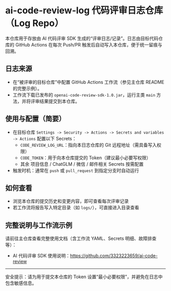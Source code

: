 # ai-code-review-log 代码评审日志仓库（Log Repo）

本仓库用于存放由 AI 代码评审 SDK 生成的“评审日志/记录”。日志由目标代码仓库的 GitHub Actions 在每次 Push/PR 触发后自动写入本仓库，便于统一留痕与回溯。

## 日志来源

- 在“被评审的目标仓库”中配置 GitHub Actions 工作流（参见主仓库 README 的完整示例）。
- 工作流下载已发布的 `openai-code-review-sdk-1.0.jar`，运行主类 `main` 方法，并将评审结果提交到本仓库。

## 使用与配置（简要）

- 在目标仓库 `Settings -> Security -> Actions -> Secrets and variables -> Actions` 配置以下 Secrets：
  - `CODE_REVIEW_LOG_URL`：指向本日志仓库的 Git 远程地址（需具备写入权限）
  - `CODE_TOKEN`：用于向本仓库提交的 Token（建议最小必要写权限）
  - 其余 项目信息 / ChatGLM / 微信 / 邮件相关 Secrets 按需配置
- 触发时机：通常在 `push` 或 `pull_request` 到指定分支时自动运行

## 如何查看

- 浏览本仓库的提交历史和变更内容，即可查看每次评审记录
- 若工作流将报告写入特定目录（如 `logs/`），可直接进入目录查看

## 完整说明与工作流示例

请前往主仓库查看完整使用文档（含工作流 YAML、Secrets 明细、故障排查等）：

- AI 代码评审 SDK 使用说明：https://github.com/3323223659/ai-code-review

---

安全提示：请为用于提交本仓库的 Token 设置“最小必要权限”，并避免在日志中包含敏感信息。
